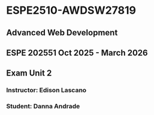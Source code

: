 # ESPE2510-AWDSW27819

## Advanced Web Development

## ESPE 202551 Oct 2025 - March 2026

## Exam Unit 2

### Instructor: Edison Lascano

### Student: Danna Andrade



